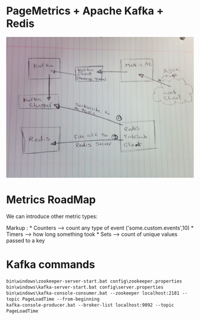 PageMetrics + Apache Kafka + Redis
===========
![alt tag](https://github.com/nino2armando/PageMetrics/blob/master/etc/IMG_20140813_141139.jpg)


Metrics RoadMap
===========
We can introduce other metric types:

Markup : * Counters --> count any type of event ('some.custom.events',10)
         * Timers --> how long something took
         * Sets --> count of unique values passed to a key

Kafka commands
===========
```
bin\windows\zookeeper-server-start.bat config\zookeeper.properties
bin\windows\kafka-server-start.bat config\server.properties
bin\windows\kafka-console-consumer.bat --zookeeper localhost:2181 --topic PageLoadTime --from-beginning
kafka-console-producer.bat --broker-list localhost:9092 --topic PageLoadTime
```
